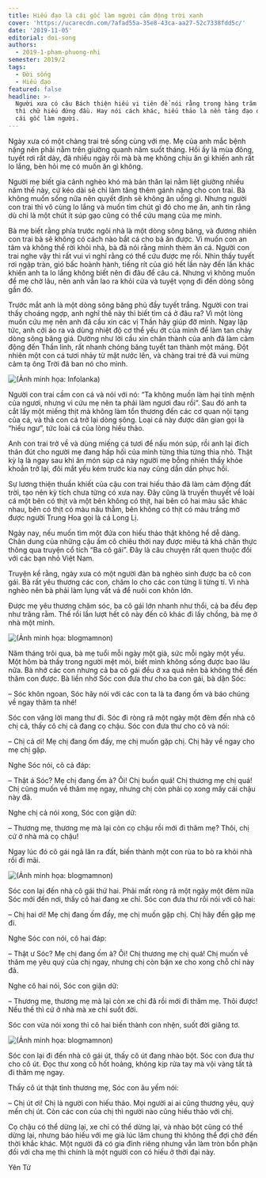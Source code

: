 ```yaml
---
title: Hiếu đạo là cái gốc làm người cảm động trời xanh
cover: 'https://ucarecdn.com/7afad55a-35e8-43ca-aa27-52c7338fdd5c/'
date: '2019-11-05'
editorial: doi-song
authors:
  - 2019-1-pham-phuong-nhi
semester: 2019/2
tags:
  - Đời sống
  - Hiếu đạo
featured: false
headline: >-
  Người xưa có câu Bách thiện hiếu vi tiên để nói rằng trong hàng trăm đức hạnh
  thì chữ hiếu đứng đầu. Hay nói cách khác, hiếu thảo là nền tảng đạo đức, là
  cái gốc làm người.
---
```

Ngày xưa có một chàng trai trẻ sống cùng với mẹ. Mẹ của anh mắc bệnh nặng nên phải nằm trên giường quanh năm suốt tháng. Hồi ấy là mùa đông, tuyết rơi rất dày, đã nhiều ngày rồi mà bà mẹ không chịu ăn gì khiến anh rất lo lắng, bèn hỏi mẹ có muốn ăn gì không. 



Người mẹ biết gia cảnh nghèo khó mà bản thân lại nằm liệt giường nhiều năm thế này, cứ kéo dài sẽ chỉ làm tăng thêm gánh nặng cho con trai. Bà không muốn sống nữa nên quyết định sẽ không ăn uống gì. Nhưng người con trai thì vô cùng lo lắng và muốn tìm chút gì đó cho mẹ ăn, anh tin rằng dù chỉ là một chút ít súp gạo cũng có thể cứu mạng của mẹ mình.



Bà mẹ biết rằng phía trước ngôi nhà là một dòng sông băng, và đương nhiên con trai bà sẽ không có cách nào bắt cá cho bà ăn được. Vì muốn con an tâm và không thể rời khỏi nhà, bà đã nói rằng mình thèm ăn cá. Người con trai nghe vậy thì rất vui vì nghĩ rằng có thể cứu được mẹ rồi. Nhìn thấy tuyết rơi ngập tràn, gió bấc hoành hành, tiếng rít của gió hết lần này đến lần khác khiến anh ta lo lắng không biết nên đi đâu để câu cá. Nhưng vì không muốn để mẹ chờ lâu, nên anh vẫn lao ra khỏi cửa và tuyệt vọng đi đến dòng sông gần đó. 



Trước mắt anh là một dòng sông băng phủ đầy tuyết trắng. Người con trai thấy choáng ngợp, anh nghĩ thế này thì biết tìm cá ở đâu ra? Vì một lòng muốn cứu mẹ nên anh đã cầu xin các vị Thần hãy giúp đỡ mình. Ngay lập tức, anh cởi áo ra và dùng nhiệt độ cơ thể yếu ớt của mình để làm tan chảy dòng sông băng giá. Dường như lời cầu xin chân thành của anh đã làm cảm động đến Thần linh, rất nhanh chóng băng tuyết tan thành một mảng. Đột nhiên một con cá tươi nhảy từ mặt nước lên, và chàng trai trẻ đã vui mừng cảm tạ ông Trời đã ban nó cho mình. 

![(Ảnh minh họa: Infolanka)](https://ucarecdn.com/4d4aed3e-d2be-4d53-873c-0f04da6d9245/ "(Ảnh minh họa: Infolanka)")

Người con trai cầm con cá và nói với nó: “Ta không muốn làm hại tính mệnh của ngươi, nhưng vì cứu mẹ nên ta phải làm ngươi đau rồi”. Sau đó anh ta cắt lấy một miếng thịt mà không làm tổn thương đến các cơ quan nội tạng của cá, và thả con cá trở lại dòng sông. Loại cá này được dân gian gọi là “hiếu ngư”, tức loài cá của lòng hiếu thảo. 



Anh con trai trở về và dùng miếng cá tươi để nấu món súp, rồi anh lại đích thân đút cho người mẹ đang hấp hối của mình từng thìa từng thìa nhỏ. Thật kỳ lạ là ngay sau khi ăn món súp cá này người mẹ bỗng nhiên thấy khỏe khoắn trở lại, đôi mắt yếu kém trước kia nay cũng dần dần phục hồi.



Sự lương thiện thuần khiết của cậu con trai hiếu thảo đã làm cảm động đất trời, tạo nên kỳ tích chưa từng có xưa nay. Đây cũng là truyền thuyết về loài cá một bên có thịt và một bên không có thịt, hai bên có hai màu sắc khác nhau, bên có thịt có màu nâu thẫm, bên không có thịt có màu trắng mờ được người Trung Hoa gọi là cá Long Lị.



Ngày nay, nếu muốn tìm một đứa con hiếu thảo thật không hề dễ dàng. Chân dung của những cậu ấm cô chiêu thời nay được miêu tả khá chân thực thông qua truyện cổ tích “Ba cô gái”. Đây là câu chuyện rất quen thuộc đối với các bạn nhỏ Việt Nam. 



Truyện kể rằng, ngày xưa có một người đàn bà nghèo sinh được ba cô con gái. Bà rất yêu thương các con, chăm lo cho các con từng li từng tí. Vì nhà nghèo nên bà phải làm lụng vất vả để nuôi con khôn lớn.



Được mẹ yêu thương chăm sóc, ba cô gái lớn nhanh như thổi, cả ba đều đẹp như trăng rằm. Thế rồi lần lượt hết cô này đến cô khác đi lấy chồng, bà mẹ ở nhà một mình.

![(Ảnh minh họa: blogmamnon)](https://ucarecdn.com/2626fecc-502e-4ab6-b008-7f7b4efa8e1d/ "(Ảnh minh họa: blogmamnon)")

Năm tháng trôi qua, bà mẹ tuổi mỗi ngày một già, sức mỗi ngày một yếu. Một hôm bà thấy trong người mệt mỏi, biết mình không sống được bao lâu nữa. Bà nhớ các con nhưng cả ba cô gái đều ở xa quá nên bà không thể đến thăm con được. Bà liền nhờ Sóc con đưa thư cho ba con gái, bà dặn Sóc:



– Sóc khôn ngoan, Sóc hãy nói với các con ta là ta đang ốm và báo chúng về ngay thăm ta nhé!



Sóc con vâng lời mang thư đi. Sóc đi ròng rã một ngày một đêm đến nhà cô chị cả, thấy cô chị cả đang cọ chậu. Sóc con đưa thư cho cô và nói:



– Chị cả ơi! Mẹ chị đang ốm đấy, mẹ chị muốn gặp chị. Chị hãy về ngay cho mẹ chị gặp.



Nghe Sóc nói, cô cả đáp:



– Thật á Sóc? Mẹ chị đang ốm à? Ôi! Chị buồn quá! Chị thương mẹ chị quá! Chị cũng muốn về thăm mẹ ngay, nhưng chị còn phải cọ xong mấy cái chậu này đã.



Nghe chị cả nói xong, Sóc con giận dữ:



– Thương mẹ, thương mẹ mà lại còn cọ chậu rồi mới đi thăm mẹ? Thôi, chị cứ ở nhà mà cọ chậu!



Ngay lúc đó cô gái ngã lăn ra đất, biến thành một con rùa to bò ra khỏi nhà rồi đi mãi.

![(Ảnh minh họa: blogmamnon)](https://ucarecdn.com/ae65d0fe-04c4-4be3-9d3e-6d75a0f85285/ "(Ảnh minh họa: blogmamnon)")

Sóc con lại đến nhà cô gái thứ hai. Phải mất ròng rã một ngày một đêm nữa Sóc mới đến nơi, thấy cô hai đang xe chỉ. Sóc con đưa thư rồi nói với cô hai:



– Chị hai ơi! Mẹ chị đang ốm đấy, mẹ chị muốn gặp chị. Chị hãy đến gặp mẹ đi.



Nghe Sóc con nói, cô hai đáp:



– Thật ư Sóc? Mẹ chị đang ốm à? Ôi! Chị thương mẹ chị quá! Chị muốn về thăm mẹ yêu quý của chị ngay, nhưng chị còn bận xe cho xong chỗ chỉ này đã.



Nghe cô hai nói, Sóc con giận dữ:



– Thương mẹ, thương mẹ mà lại còn xe chỉ đã rồi mới đi thăm mẹ. Thôi được! Nếu thế thì cứ ở nhà mà xe chỉ suốt đời.



Sóc con vừa nói xong thì cô hai biến thành con nhện, suốt đời giăng tơ.

![(Ảnh minh họa: blogmamnon)](https://ucarecdn.com/5ef46600-331e-40d3-8997-76b7c098e7a6/ "(Ảnh minh họa: blogmamnon)")

Sóc con lại đi đến nhà cô gái út, thấy cô út đang nhào bột. Sóc con đưa thư cho cô út. Đọc thư xong cô hốt hoảng, không kịp rửa tay mà vội vàng tất tả đi thăm mẹ ngay.



Thấy cô út thật tình thương mẹ, Sóc con âu yếm nói:



– Chị út ơi! Chị là người con hiếu thảo. Mọi người ai ai cũng thương yêu, quý mến chị út. Còn các con của chị thì người nào cũng hiếu thảo với chị.



Cọ chậu có thể dừng lại, xe chỉ có thể dừng lại, và nhào bột cũng có thể dừng lại, nhưng báo hiếu với mẹ già lúc lâm chung thì không thể đợi chờ đến thời khắc khác. Một người đã có gia đình riêng nhưng vẫn làm tròn bổn phận đối với cha mẹ thì chính là một người con có hiếu ở thời đại này.



Yên Tử
